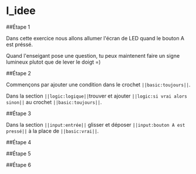 # l_idee

##Étape 1

Dans cette exercice nous allons allumer l'écran de LED quand le bouton A est préssé. 

Quand l'enseigant pose une question, tu peux maintenent faire un signe lumineux plutot que de lever le doigt =)

##Étape 2

Commençons par ajouter une condition dans le crochet ``||basic:toujours||``.

Dans la  section ``||logic:logique||``trouver et ajouter ``||logic:si vrai alors sinon||`` au crochet ``||basic:toujours||``.

##Étape 3

Dans la section ``||input:entrée||`` glisser et déposer ``||input:bouton A est pressé||`` à la place de ``||basic:vrai||``.

##Étape 4

##Étape 5

##Étape 6